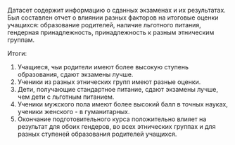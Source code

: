 
Датасет содержит информацию о сданных экзаменах и их результатах. Был составлен отчет о влиянии разных факторов на итоговые оценки учащихся: образование родителей, наличие льготного питания, гендерная принадлежность, принадлежность к разным этническим группам.

Итоги:
1. Учащиеся, чьи родители имеют более высокую ступень образования, сдают экзамены лучше.
2. Ученики из разных этнических групп имеют разные оценки. 
3. Дети, получающие стандартное питание, сдают экзамены лучше, чем дети с льготным питанием.
4. Ученики мужского пола имеют более высокий балл в точных науках, ученики женского - в гуманитарных.
5. Окончание подготовительного курса положительно влияет на результат для обоих гендеров, во всех этнических группах и для разных ступеней образования родителей учащихся.
